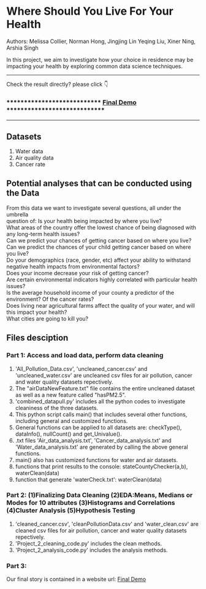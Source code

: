 # Where Should You Live For Your Health
Authors: Melissa Collier, Norman Hong, Jingjing Lin Yeqing Liu, Xiner Ning, Arshia Singh  

In this project, we aim to investigate how your choice in residence may be impacting your health by exploring common data science techniques.

--------
Check the result directly? please click 👇

### ***************************  [Final Demo](http://arshia.georgetown.domains/ANLY501/Project.html)  ****************************
--------


## Datasets 
1. Water data 
2. Air quality data
3. Cancer rate  

## Potential analyses that can be conducted using the Data
From this data we want to investigate several questions, all under the umbrella  
question of: Is your health being impacted by where you live?  
What areas of the country offer the lowest chance of being diagnosed with any long-term health issues?  
Can we predict your chances of getting cancer based on where you live?  
Can we predict the chances of your child getting cancer based on where you live?  
Do your demographics (race, gender, etc) affect your ability to withstand negative health impacts from environmental factors?  
Does your income decrease your risk of getting cancer?  
Are certain environmental indicators highly correlated with particular health issues?  
Is the average household income of your county a predictor of the environment? Of the cancer rates?  
Does living near agricultural farms affect the quality of your water, and will this impact your health?  
What cities are going to kill you?  

## Files desciption
### Part 1: Access and load data, perform data cleaning 

1.	'All_Pollution_Data.csv', 'uncleaned_cancer.csv' and 'uncleaned_water.csv' are uncleaned csv files for air pollution, cancer and water quality datasets repectively.  
2.	The "airDataNewFeature.txt" file contains the entire uncleaned dataset as well as a new feature called "hasPM2.5".  
3.	'combined_datapull.py' includes all the python codes to investigate cleaniness of the three datasets.  
4.	This python script calls main() that includes several other functions, including general and customized functions.  
5.	General functions can be applied to all datasets are: checkType(), dataInfo(), nullCount() and get_Univalue().  
6.	.txt files 'Air_data_analysis.txt', 'Cancer_data_analysis.txt' and 'Water_data_analysis.txt' are generated by calling the above general functions.  
7.	main() also has customized functions for water and air datasets.  
8.	functions that print results to the console: stateCountyChecker(a,b), waterClean(data)  
9.	function that generate 'waterCheck.txt': waterClean(data)  


### Part 2: (1)Finalizing Data Cleaning (2)EDA:Means, Medians or Modes for 10 attributes (3)Histograms and Correlations (4)Cluster Analysis (5)Hypothesis Testing  
1. 'cleaned_cancer.csv', 'cleanPollutionData.csv' and 'water_clean.csv' are cleaned csv files for air pollution, cancer and water quality datasets repectively.  
2. 'Project_2_cleaning_code.py' includes the clean methods.  
3. 'Project_2_analysis_code.py' includes the analysis methods.  


### Part 3:  
Our final story is contained in a website url: [Final Demo](http://arshia.georgetown.domains/ANLY501/Project.html) 






